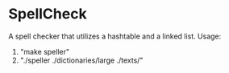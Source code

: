# SpellCheck
A spell checker that utilizes a hashtable and a linked list.
Usage:
1. "make speller"
2. "./speller ./dictionaries/large ./texts/<text file to spell check>"
